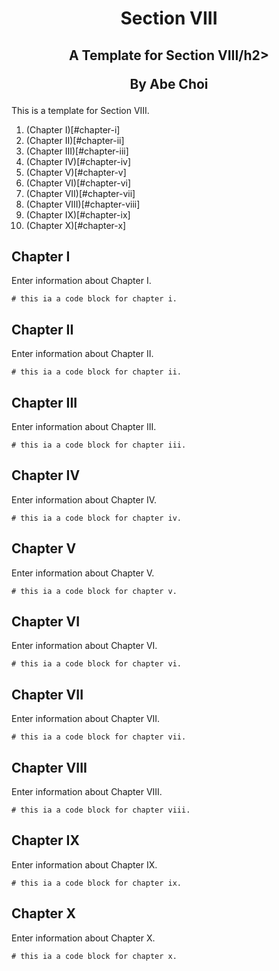 <div align="center">
<h1>Section VIII</h1>
<h2>A Template for Section VIII/h2>
<p>By Abe Choi</p>
</div>

<p>
This is a template for Section VIII.
</p>

1. (Chapter I)[#chapter-i]
2. (Chapter II)[#chapter-ii]
3. (Chapter III)[#chapter-iii]
4. (Chapter IV)[#chapter-iv]
5. (Chapter V)[#chapter-v]
6. (Chapter VI)[#chapter-vi]
7. (Chapter VII)[#chapter-vii]
8. (Chapter VIII)[#chapter-viii]
9. (Chapter IX)[#chapter-ix]
10. (Chapter X)[#chapter-x]

## Chapter I

Enter information about Chapter I.

```
# this ia a code block for chapter i.
```

## Chapter II

Enter information about Chapter II.

```
# this ia a code block for chapter ii.
```

## Chapter III

Enter information about Chapter III.

```
# this ia a code block for chapter iii.
```

## Chapter IV

Enter information about Chapter IV.

```
# this ia a code block for chapter iv.
```

## Chapter V

Enter information about Chapter V.

```
# this ia a code block for chapter v.
```

## Chapter VI

Enter information about Chapter VI.

```
# this ia a code block for chapter vi.
```

## Chapter VII

Enter information about Chapter VII.

```
# this ia a code block for chapter vii.
```
## Chapter VIII

Enter information about Chapter VIII.

```
# this ia a code block for chapter viii.
```

## Chapter IX

Enter information about Chapter IX.

```
# this ia a code block for chapter ix.
```

## Chapter X

Enter information about Chapter X.

```
# this ia a code block for chapter x.
```